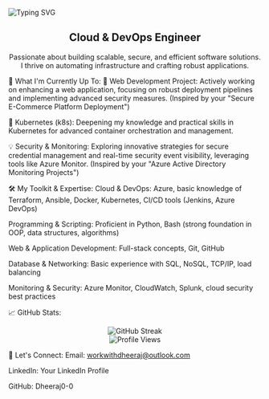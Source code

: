 ![Typing SVG](https://readme-typing-svg.herokuapp.com?font=Fira+Code&size=26&duration=3000&pause=150&repeat=false&random=false&width=435&lines=Hi+%F0%9F%91%8B%2C+I'm+Dheeeraj+Parihar)

<h2 align="center">Cloud & DevOps Engineer </h2>

<p align="center">
Passionate about building scalable, secure, and efficient software solutions. I thrive on automating infrastructure and crafting robust applications.
</p>

🚀 What I'm Currently Up To:
🔭 Web Development Project: Actively working on enhancing a web application, focusing on robust deployment pipelines and implementing advanced security measures. (Inspired by your "Secure E-Commerce Platform Deployment")

🌱 Kubernetes (k8s): Deepening my knowledge and practical skills in Kubernetes for advanced container orchestration and management.

💡 Security & Monitoring: Exploring innovative strategies for secure credential management and real-time security event visibility, leveraging tools like  Azure Monitor. (Inspired by your "Azure Active Directory Monitoring Projects")

🛠️ My Toolkit & Expertise:
Cloud & DevOps: Azure, basic knowledge of Terraform, Ansible, Docker, Kubernetes, CI/CD tools (Jenkins, Azure DevOps)

Programming & Scripting: Proficient in Python, Bash (strong foundation in OOP, data structures, algorithms)

Web & Application Development: Full-stack concepts, Git, GitHub

Database & Networking: Basic experience with SQL, NoSQL, TCP/IP, load balancing

Monitoring & Security: Azure Monitor, CloudWatch, Splunk, cloud security best practices

📈 GitHub Stats:
<p align="center">
<img src="https://streak-stats.demolab.com?user=Dheeraj0-0&theme=dark&hide_border=true" alt="GitHub Streak">
<br>
<img src="https://komarev.com/ghpvc/?username=Dheeraj0-0&color=268F77&label=Profile+Views" alt="Profile Views">
</p>

📧 Let's Connect:
Email: workwithdheeraj@outlook.com

LinkedIn: Your LinkedIn Profile <!-- IMPORTANT: Replace with your actual LinkedIn URL -->

GitHub: Dheeraj0-0
